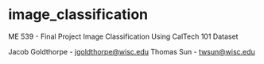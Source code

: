 # image_classification
ME 539 - Final Project
Image Classification
Using CalTech 101 Dataset

Jacob Goldthorpe - jgoldthorpe@wisc.edu
Thomas Sun - twsun@wisc.edu
